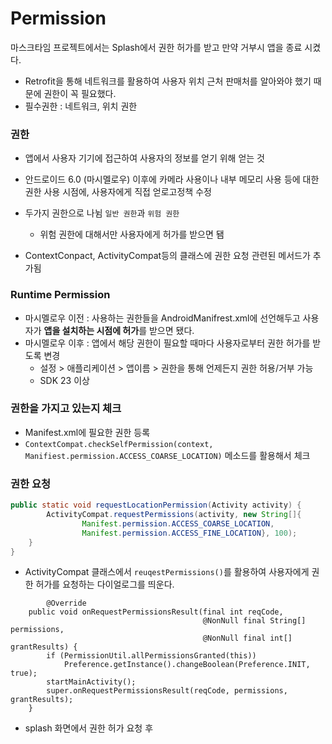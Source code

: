 # Permission

마스크타임 프로젝트에서는 Splash에서 권한 허가를 받고 만약 거부시 앱을 종료 시켰다.

- Retrofit을 통해 네트워크를 활용하여 사용자 위치 근처 판매처를 알아와야 했기 때문에 권한이 꼭 필요했다.
- 필수권한 : 네트워크, 위치 권한





### 권한

- 앱에서 사용자 기기에 접근하여 사용자의 정보를 얻기 위해 얻는 것
- 안드로이드 6.0 (마시멜로우) 이후에 카메라 사용이나 내부 메모리 사용 등에 대한 권한 사용 시점에, 사용자에게 직접 얻로고정책 수정

- 두가지 권한으로 나뉨 `일반 권한`과 `위험 권한`
  - 위험 권한에 대해서만 사용자에게 허가를 받으면 됌
- ContextConpact, ActivityCompat등의 클래스에 권한 요청 관련된 메서드가 추가됨



### Runtime Permission

- 마시멜로우 이전 : 사용하는 권한들을 AndroidManifrest.xml에 선언해두고 사용자가 **앱을 설치하는 시점에 허가**를 받으면 됐다.
- 마시멜로우 이후 : 앱에서 해당 권한이 필요할 때마다 사용자로부터 권한 허가를 받도록 변경
  - 설정 > 애플리케이션 > 앱이름 > 권한을 통해 언제든지 권한 허용/거부 가능
  - SDK 23 이상



### 권한을 가지고 있는지 체크

- Manifest.xml에 필요한 권한 등록
- `ContextCompat.checkSelfPermission(context, Manifiest.permission.ACCESS_COARSE_LOCATION)` 메소드를 활용해서 체크



### 권한 요청

```java
public static void requestLocationPermission(Activity activity) {
        ActivityCompat.requestPermissions(activity, new String[]{
                Manifest.permission.ACCESS_COARSE_LOCATION,
                Manifest.permission.ACCESS_FINE_LOCATION}, 100);
    }
}
```

- ActivityCompat 클래스에서 `reuqestPermissions()`를 활용하여 사용자에게 권한 허가를 요청하는 다이얼로그를 띄운다.

```
		@Override
    public void onRequestPermissionsResult(final int reqCode,
                                           @NonNull final String[] permissions,
                                           @NonNull final int[] grantResults) {
        if (PermissionUtil.allPermissionsGranted(this))
            Preference.getInstance().changeBoolean(Preference.INIT, true);
        startMainActivity();
        super.onRequestPermissionsResult(reqCode, permissions, grantResults);
    }
```

- splash 화면에서 권한 허가 요청 후 